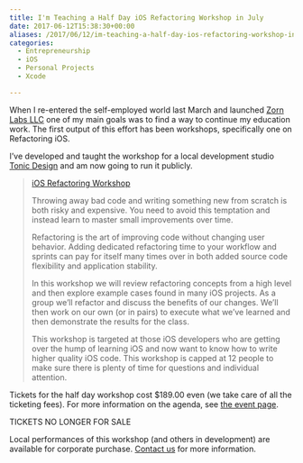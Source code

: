```yaml
---
title: I'm Teaching a Half Day iOS Refactoring Workshop in July
date: 2017-06-12T15:38:30+00:00
aliases: /2017/06/12/im-teaching-a-half-day-ios-refactoring-workshop-in-july/
categories:
  - Entrepreneurship
  - iOS
  - Personal Projects
  - Xcode

---
```

When I re-entered the self-employed world last March and launched [Zorn Labs LLC][1] one of my main goals was to find a way to continue my education work. The first output of this effort has been workshops, specifically one on Refactoring iOS.

I&#8217;ve developed and taught the workshop for a local development studio [Tonic Design][2] and am now going to run it publicly.

> [iOS Refactoring Workshop][3]
> 
> Throwing away bad code and writing something new from scratch is both risky and expensive. You need to avoid this temptation and instead learn to master small improvements over time.
> 
> Refactoring is the art of improving code without changing user behavior. Adding dedicated refactoring time to your workflow and sprints can pay for itself many times over in both added source code flexibility and application stability.
> 
> In this workshop we will review refactoring concepts from a high level and then explore example cases found in many iOS projects. As a group we&#8217;ll refactor and discuss the benefits of our changes. We&#8217;ll then work on our own (or in pairs) to execute what we&#8217;ve learned and then demonstrate the results for the class.
> 
> This workshop is targeted at those iOS developers who are getting over the hump of learning iOS and now want to know how to write higher quality iOS code. This workshop is capped at 12 people to make sure there is plenty of time for questions and individual attention.

Tickets for the half day workshop cost $189.00 even (we take care of all the ticketing fees). For more information on the agenda, see [the event page][3].

TICKETS NO LONGER FOR SALE

Local performances of this workshop (and others in development) are available for corporate purchase. [Contact us][4] for more information.

 [1]: http://zornlabs.com/
 [2]: https://tonicdesign.com/
 [3]: https://zornlabs.ticketleap.com/ios-refactoring-workshop/details
 [4]: mailto:zorn@zornlabs.com